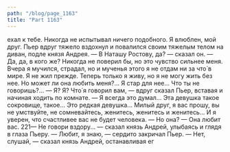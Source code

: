 ```yaml
---
path: "/blog/page_1163"
title: "Part 1163"
---
```


ехал к тебе. Никогда не испытывал ничего подобного. Я влюблен, мой друг.
Пьер вдруг тяжело вздохнул и повалился своим тяжелым телом на диван, подле князя Андрея.
— В Наташу Ростову, да? — сказал он.
— Да, да, в кого же? Никогда не поверил бы, но это чувство сильнее меня. Вчера я мучился, страдал, но и мученья этого я не отдам ни за что́ в мире. Я не жил прежде. Теперь только я живу, но я не могу жить без нее. Но может ли она любить меня?... Я стар для нее... Что ты не говоришь?...
— Я? Я? Что́ я говорил вам, — вдруг сказал Пьер, вставая и начиная ходить по комнате. — Я всегда это думал... Эта девушка такое сокровище, такое... Это редкая девушка... Милый друг, я вас прошу, вы не умствуйте, не сомневайтесь, женитесь, женитесь и женитесь... И я уверен, что счастливее вас не будет человека.
— Но она?
— Она любит вас.
221— Не говори вздору... — сказал князь Андрей, улыбаясь и глядя в глаза Пьеру.
— Любит, я знаю, — сердито закричал Пьер.
— Нет, слушай, — сказал князь Андрей, останавливая ег
